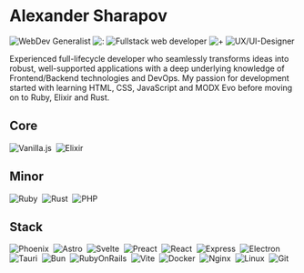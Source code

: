 # Alexander Sharapov

![WebDev Generalist](https://img.shields.io/static/v1?style=for-the-badge&label=&message=WebDev%20Generalist&color=e33b26&logo=thirdweb&logoColor=fff)
![:](https://img.shields.io/badge/:-1A1B20?style=for-the-badge&logoColor=ff3c00)
![Fullstack web developer](https://img.shields.io/static/v1?style=for-the-badge&label=&message=Fullstack%20web%20developer&color=155DD6&logo=PolymerProject&logoColor=fff)
![+](https://img.shields.io/badge/+-1A1B20?style=for-the-badge&logoColor=ff3c00)
![UX/UI-Designer](https://img.shields.io/static/v1?style=for-the-badge&label=&message=UX/UI-Designer&color=008A4B&logo=Inkscape&logoColor=fff)

Experienced full-lifecycle developer who seamlessly transforms ideas into robust,
well-supported applications with a deep underlying knowledge of
Frontend/Backend technologies and DevOps. My passion for development started
with learning HTML, CSS, JavaScript and MODX Evo before moving on to Ruby,
Elixir and Rust.

## Core

![Vanilla.js](<https://img.shields.io/badge/JavaScript%20(ecma262)-f7df1e?style=for-the-badge&logo=JavaScript&logoColor=333>)&nbsp;
![Elixir](https://img.shields.io/badge/Elixir-4e2a8e?style=for-the-badge&logo=Elixir&logoColor=fff)

## Minor

![Ruby](https://img.shields.io/badge/Ruby-900701?style=for-the-badge&logo=Ruby&logoColor=fff)&nbsp;
![Rust](https://img.shields.io/badge/Rust-e33b26?style=for-the-badge&logo=Rust&logoColor=fff)&nbsp;
![PHP](https://img.shields.io/badge/PHP-556096?style=for-the-badge&logo=PHP&logoColor=fff)

## Stack

![Phoenix](https://img.shields.io/badge/Phoenix-1A1B20?style=for-the-badge&logo=PhoenixFramework&logoColor=fff)&nbsp;
![Astro](https://img.shields.io/badge/Astro-1A1B20?style=for-the-badge&logo=Astro&logoColor=fff)&nbsp;
![Svelte](https://img.shields.io/badge/Svelte-1A1B20?style=for-the-badge&logo=Svelte&logoColor=fff)&nbsp;
![Preact](https://img.shields.io/badge/Preact-1A1B20?style=for-the-badge&logo=Preact&logoColor=fff)&nbsp;
![React](https://img.shields.io/badge/React-1A1B20?style=for-the-badge&logo=React&logoColor=fff)&nbsp;
![Express](https://img.shields.io/badge/Express-1A1B20?style=for-the-badge&logo=Express&logoColor=fff)&nbsp;
![Electron](https://img.shields.io/badge/Electron-1A1B20?style=for-the-badge&logo=Electron&logoColor=fff)&nbsp;
![Tauri](https://img.shields.io/badge/Tauri-1A1B20?style=for-the-badge&logo=Tauri&logoColor=fff)&nbsp;
![Bun](https://img.shields.io/badge/Bun-1A1B20?style=for-the-badge&logo=Bun&logoColor=fff)&nbsp;
![RubyOnRails](https://img.shields.io/badge/RubyOnRails-1A1B20?style=for-the-badge&logo=RubyOnRails&logoColor=fff)&nbsp;
![Vite](https://img.shields.io/badge/Vite-1A1B20?style=for-the-badge&logo=Vite&logoColor=fff)&nbsp;
![Docker](https://img.shields.io/badge/Docker-1A1B20?style=for-the-badge&logo=Docker&logoColor=fff)&nbsp;
![Nginx](https://img.shields.io/badge/Nginx-1A1B20?style=for-the-badge&logo=Nginx&logoColor=fff)&nbsp;
![Linux](https://img.shields.io/badge/Linux-1A1B20?style=for-the-badge&logo=Linux&logoColor=fff)&nbsp;
![Git](https://img.shields.io/badge/Git-1A1B20?style=for-the-badge&logo=Git&logoColor=fff)&nbsp;
